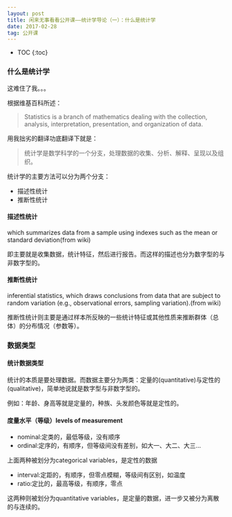 ```yaml
---
layout: post
title: 闲来无事看看公开课——统计学导论（一）：什么是统计学
date: 2017-02-28
tag: 公开课
---
```



* TOC 
{:toc}


### 什么是统计学

这难住了我。。。

根据维基百科所述：

> Statistics is a branch of mathematics dealing with the collection, analysis, interpretation, presentation, and organization of data.

用我拙劣的翻译功底翻译下就是：

> 统计学是数学科学的一个分支，处理数据的收集、分析、解释、呈现以及组织。

统计学的主要方法可以分为两个分支：

- 描述性统计
- 推断性统计


#### 描述性统计

which summarizes data from a sample using indexes such as the mean or standard deviation(from wiki)

即主要就是收集数据，统计特征，然后进行报告。而这样的描述也分为数字型的与非数字型的。

#### 推断性统计

 inferential statistics, which draws conclusions from data that are subject to random variation (e.g., observational errors, sampling variation).(from wiki)

 推断性统计则主要是通过样本所反映的一些统计特征或其他性质来推断群体（总体）的分布情况（参数等）。


### 数据类型


#### 统计数据类型

统计的本质是要处理数据。而数据主要分为两类：定量的(quantitative)与定性的(qualitative)，简单地说就是数字型与非数字型的。

例如：年龄、身高等就是定量的，种族、头发颜色等就是定性的。


#### 度量水平（等级）levels of measurement

- nominal:定类的，最低等级，没有顺序
- ordinal:定序的，有顺序，但等级间没有差别，如大一、大二、大三...

上面两种被划分为categorical variables，是定性的数据

- interval:定距的，有顺序，但零点模糊，等级间有区别，如温度
- ratio:定比的，最高等级，有顺序，零点

这两种则被划分为quantitative variables，是定量的数据，进一步又被分为离散的与连续的。